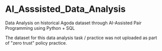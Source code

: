 # AI_Asssisted_Data_Analysis
Data Analysis on historical Agoda dataset through AI-Assisted Pair Programming using Python + SQL

The dataset for this data analysis task / practice was not uploaded as part of "zero trust" policy practice. 
